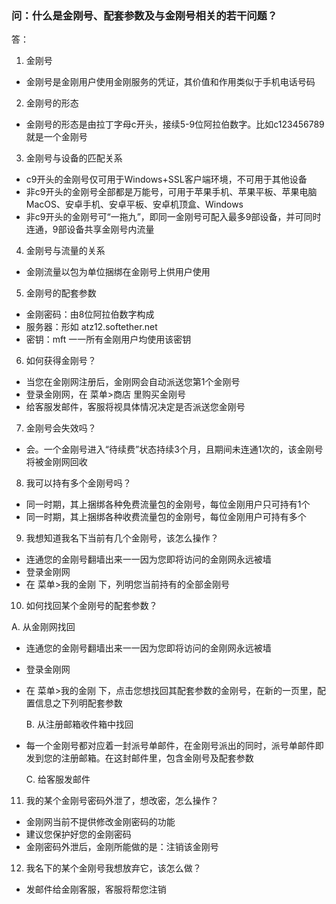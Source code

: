 ### 问：什么是金刚号、配套参数及与金刚号相关的若干问题？
答：
1. 金刚号
- 金刚号是金刚用户使用金刚服务的凭证，其价值和作用类似于手机电话号码

2. 金刚号的形态
- 金刚号的形态是由拉丁字母c开头，接续5-9位阿拉伯数字。比如c123456789就是一个金刚号

3. 金刚号与设备的匹配关系
- c9开头的金刚号仅可用于Windows+SSL客户端环境，不可用于其他设备
- 非c9开头的金刚号全部都是万能号，可用于苹果手机、苹果平板、苹果电脑MacOS、安卓手机、安卓平板、安卓机顶盒、Windows
- 非c9开头的金刚号可“一拖九”，即同一金刚号可配入最多9部设备，并可同时连通，9部设备共享金刚号内流量

4. 金刚号与流量的关系
- 金刚流量以包为单位捆绑在金刚号上供用户使用

5. 金刚号的配套参数
- 金刚密码：由8位阿拉伯数字构成
- 服务器：形如 atz12.softether.net
- 密钥：mft 一一所有金刚用户均使用该密钥

6. 如何获得金刚号？
- 当您在金刚网注册后，金刚网会自动派送您第1个金刚号
- 登录金刚网，在 菜单>商店 里购买金刚号
- 给客服发邮件，客服将视具体情况决定是否派送您金刚号

7. 金刚号会失效吗？
- 会。一个金刚号进入“待续费”状态持续3个月，且期间未连通1次的，该金刚号将被金刚网回收

8. 我可以持有多个金刚号吗？
- 同一时期，其上捆绑各种免费流量包的金刚号，每位金刚用户只可持有1个
- 同一时期，其上捆绑各种收费流量包的金刚号，每位金刚用户可持有多个

9. 我想知道我名下当前有几个金刚号，该怎么操作？
- 连通您的金刚号翻墙出来一一因为您即将访问的金刚网永远被墙
- 登录金刚网
- 在 菜单>我的金刚 下，列明您当前持有的全部金刚号

10. 如何找回某个金刚号的配套参数？

A. 从金刚网找回
- 连通您的金刚号翻墙出来一一因为您即将访问的金刚网永远被墙
- 登录金刚网
- 在 菜单>我的金刚 下，点击您想找回其配套参数的金刚号，在新的一页里，配置信息之下列明配套参数

  B. 从注册邮箱收件箱中找回
- 每一个金刚号都对应着一封派号单邮件，在金刚号派出的同时，派号单邮件即发到您的注册邮箱。在这封邮件里，包含金刚号及配套参数

  C. 给客服发邮件

11. 我的某个金刚号密码外泄了，想改密，怎么操作？

- 金刚网当前不提供修改金刚密码的功能
- 建议您保护好您的金刚密码
- 金刚密码外泄后，金刚所能做的是：注销该金刚号

12. 我名下的某个金刚号我想放弃它，该怎么做？

- 发邮件给金刚客服，客服将帮您注销

